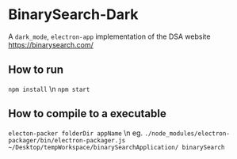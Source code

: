 # BinarySearch-Dark
A `dark_mode`, `electron-app` implementation of the DSA website https://binarysearch.com/ 

## How to run
`npm install` \n
`npm start`

## How to compile to a executable
`electon-packer folderDir appName` \n
eg. `./node_modules/electron-packager/bin/electron-packager.js ~/Desktop/tempWorkspace/binarySearchApplication/ binarySearch`

